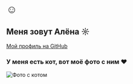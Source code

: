 # ☺

## Меня зовут Алёна ☼
[Мой профиль на GitHub](https://github.com/alvikui)

### У меня есть кот, вот моё фото с ним ♥

![Фото с котом](https://sun9-16.userapi.com/impf/c849336/v849336634/128ce5/YgCggEYTe1Q.jpg?size=1080x1350&quality=96&sign=c3ff07b2de0d82fbd90295f414c5431d&c_uniq_tag=-BV-VSJYijQXkrXDoG2IzY8V41xL-yP7ch-r1IyAaQI&type=album)